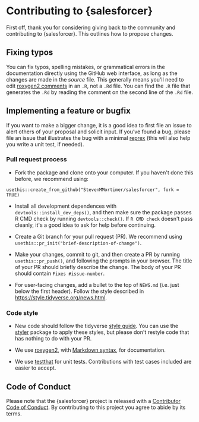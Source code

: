# Contributing to {salesforcer}

First off, thank you for considering giving back to the community and contributing 
to {salesforcer}. This outlines how to propose changes.

## Fixing typos

You can fix typos, spelling mistakes, or grammatical errors in the documentation
directly using the GitHub web interface, as long as the changes are made in the
_source_ file. This generally means you'll need to edit [roxygen2
comments](https://roxygen2.r-lib.org/articles/roxygen2.html) in an `.R`, not a
`.Rd` file. You can find the `.R` file that generates the `.Rd` by reading the
comment on the second line of the `.Rd` file.

## Implementing a feature or bugfix

If you want to make a bigger change, it is a good idea to first file an issue to 
alert others of your proposal and solicit input. If you’ve found a bug, please 
file an issue that illustrates the bug with a minimal 
[reprex](https://www.tidyverse.org/help/#reprex) (this will also help you write
a unit test, if needed).

### Pull request process

  * Fork the package and clone onto your computer. If you haven't done this 
  before, we recommend using:  
  
  ```
  usethis::create_from_github("StevenMMortimer/salesforcer", fork = TRUE)
  ```

  * Install all development dependences with `devtools::install_dev_deps()`, and 
  then make sure the package passes R CMD check by running `devtools::check()`. 
  If `R CMD check` doesn't pass cleanly, it's a good idea to ask for help before 
  continuing.

  * Create a Git branch for your pull request (PR). We recommend 
  using `usethis::pr_init("brief-description-of-change")`.

  * Make your changes, commit to git, and then create a PR by running 
  `usethis::pr_push()`, and following the prompts in your browser. The title of 
  your PR should briefly describe the change. The body of your PR should contain 
  `Fixes #issue-number`.

  * For user-facing changes, add a bullet to the top of `NEWS.md` (i.e. just 
  below the first header). Follow the style described in 
  <https://style.tidyverse.org/news.html>.

### Code style

  * New code should follow the tidyverse [style guide](https://style.tidyverse.org). 
  You can use the [styler](https://CRAN.R-project.org/package=styler) package to 
  apply these styles, but please don't restyle code that has nothing to do with 
  your PR.

  * We use [roxygen2](https://cran.r-project.org/package=roxygen2), with 
  [Markdown syntax](https://roxygen2.r-lib.org/articles/rd-formatting.html), 
  for documentation.

  * We use [testthat](https://cran.r-project.org/package=testthat) for unit 
  tests. Contributions with test cases included are easier to accept.

## Code of Conduct

Please note that the {salesforcer} project is released with a [Contributor Code
of Conduct](CODE_OF_CONDUCT.md). By contributing to this project you agree to
abide by its terms.
